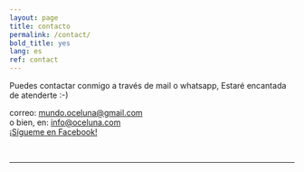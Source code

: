 ```yaml
---
layout: page
title: contacto
permalink: /contact/
bold_title: yes
lang: es
ref: contact
---
```


<!--img class="col one right" src="/img/prof_pic.jpg"-->
Puedes contactar conmigo a través de mail o whatsapp, Estaré encantada de atenderte :-)

correo: <a href="mailto:mundo.oceluna@gmail.com" target="_top">mundo.oceluna@gmail.com</a><br/>
o bien, en: <a href="mailto:info@oceluna.com" target="_top">info@oceluna.com</a><br/>
<a href="https://www.facebook.com/mundo.oceluna/">¡Sígueme en Facebook!</a>

<br/>
<hr/>
<br/>
<span class="contacticon center">
	<a href="mailto:info@oceluna.com"><i class="fa fa-envelope-square"></i></a>
	<a href="https://www.linkedin.com/in/cristina-villar-fern%C3%A1ndez-b2655b144/" target="_blank"><i class="fa fa-linkedin-square"></i></a>
	<!--a href="http://tumblr.com" target="_blank"><i class="fa fa-tumblr-square"></i></a-->
	<a href="https://www.facebook.com/mundo.oceluna/" target="_blank"><i class="fa fa-facebook-square"></i></a>
	<a href="https://twitter.com/OcelunaZamora" target="_blank"><i class="fa fa-twitter-square"></i></a>
</span>

